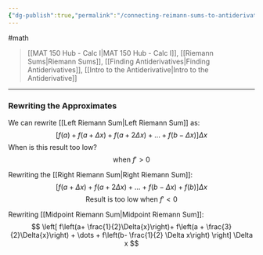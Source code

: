 ```yaml
---
{"dg-publish":true,"permalink":"/connecting-reimann-sums-to-antiderivatives/","dgHomeLink":true,"dgPassFrontmatter":false}
---
```


#math 
> [[MAT 150 Hub - Calc I|MAT 150 Hub - Calc I]], [[Riemann Sums|Riemann Sums]], [[Finding Antiderivatives|Finding Antiderivatives]], [[Intro to the Antiderivative|Intro to the Antiderivative]]

---
### Rewriting the Approximates

We can rewrite [[Left Riemann Sum|Left Riemann Sum]] as:
$$
[f(a) + f(a+\Delta x) + f(a+2 \Delta x) + \dots  + f(b-\Delta x)] \Delta x
$$
When is this result too low? 
$$
\text{when } f' > 0
$$

Rewriting the [[Right Riemann Sum|Right Riemann Sum]]:
$$
[f(a+\Delta x) + f(a + 2\Delta x) + \dots + f(b- \Delta x) + f(b)] \Delta x
$$
$$
\text{Result is too low when } f' < 0
$$

Rewriting [[Midpoint Riemann Sum|Midpoint Riemann Sum]]:
$$
\left[ f\left(a+ \frac{1}{2}\Delta{x}\right)+ f\left(a + \frac{3}{2}\Delta{x}\right) + \dots + f\left(b- \frac{1}{2} \Delta x\right) \right] \Delta x
$$
